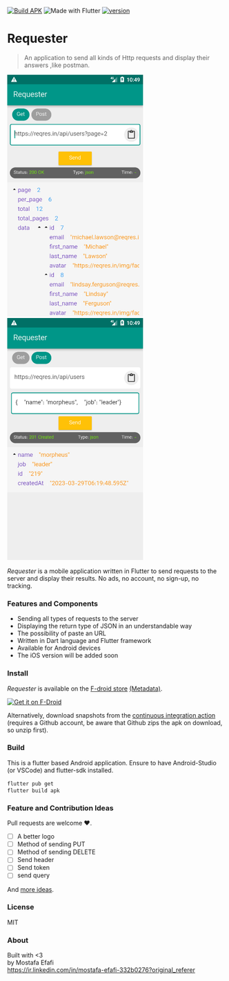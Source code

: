 <!-- PROJECT SHIELDS -->
  [![Build APK](https://github.com/mostafa-efafi/Requester/actions/workflows/build.yml/badge.svg)](https://github.com/mostafa-efafi/Requester/actions/workflows/build.yml)
   ![Made with Flutter](https://img.shields.io/badge/Made%20with-Flutter-1f425f.svg)
   [![version](https://img.shields.io/github/v/tag/mostafa-efafi/Requester?label=latest%20version)](https://img.shields.io/github/v/tag/mostafa-efafi/Requester?label=latest%20version)
<!-- PROJECT LOGO -->
# Requester

> An application to send all kinds of Http requests and display their answers ,like postman.
  
<p align="left">
    <img src="./fastlane/metadata/android/en-US/images/phoneScreenshots/1.png" alt="preview" width="315"/>
    <img src="./fastlane/metadata/android/en-US/images/phoneScreenshots/2.png" alt="preview" width="315"/>
</p>

_Requester_ is a mobile application written in Flutter to send requests to the server and display their results. No ads, no account, no sign-up, no tracking.

### Features and Components
- Sending all types of requests to the server
- Displaying the return type of JSON in an understandable way
- The possibility of paste an URL
- Written in Dart language and Flutter framework
- Available for Android devices
- The iOS version will be added soon
  
### Install
_Requester_ is available on the [F-droid store](https://f-droid.org/packages/efafi.mostafa.requester) [(Metadata)](https://gitlab.com/fdroid/fdroiddata/-/blob/master/metadata/efafi.mostafa.requester.yml).

[<img src="https://fdroid.gitlab.io/artwork/badge/get-it-on.png"
    alt="Get it on F-Droid"
    height="80">](https://f-droid.org/packages/efafi.mostafa.requester)

Alternatively, download snapshots from the [continuous integration action](https://github.com/mostafa-efafi/Requester/actions/workflows/build.yml) (requires a Github account, be aware that Github zips the apk on download, so unzip first).


### Build
This is a flutter based Android application. Ensure to have Android-Studio (or VSCode) and flutter-sdk installed.
```
flutter pub get
flutter build apk
```
 
### Feature and Contribution Ideas
Pull requests are welcome :heart:.

- [ ] A better logo
- [ ] Method of sending PUT
- [ ] Method of sending DELETE
- [ ] Send header
- [ ] Send token
- [ ] send query

And [more ideas](https://github.com/mostafa-efafi/Requester/issues).

### License
MIT

### About
Built with <3   
by Mostafa Efafi  
https://ir.linkedin.com/in/mostafa-efafi-332b0276?original_referer
